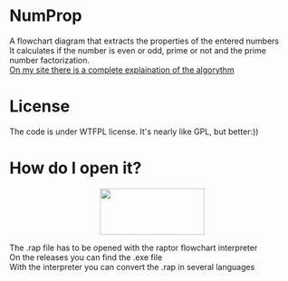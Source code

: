 # NumProp
A flowchart diagram that extracts the properties of the entered numbers<br>
It calculates if the number is even or odd, prime or not and the prime number factorization.<br>
<a href="https://vbhack-numprop-analysys.netlify.app/">On my site there is a complete explaination of the algorythm</a>
# License
The code is under WTFPL license. It's nearly like GPL, but better:))
# How do I open it?
<!-- PROJECT LOGO -->
<p align="center">
  <a href="https://raptor.martincarlisle.com/">
    <img src="https://raptor.martincarlisle.com/VELOC.gif" width="184" height="82">
  </a>
</p>
The .rap file has to be opened with the raptor flowchart interpreter<br>
On the releases you can find the .exe file<br>
With the interpreter you can convert the .rap in several languages</br>
